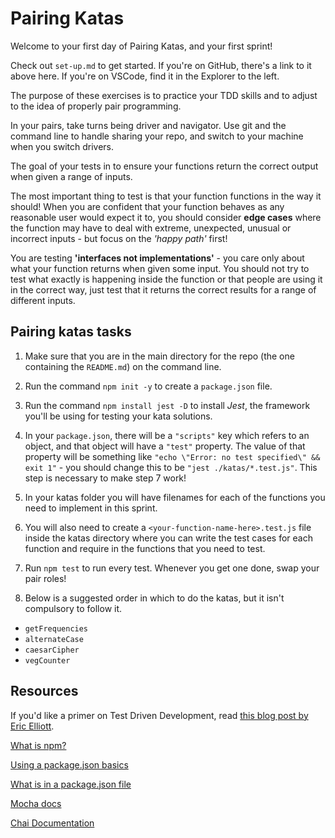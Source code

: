 # Pairing Katas

Welcome to your first day of Pairing Katas, and your first sprint!

Check out `set-up.md` to get started. If you're on GitHub, there's a link to it above here. If you're on VSCode, find it in the Explorer to the left.

The purpose of these exercises is to practice your TDD skills and to adjust to the idea of properly pair programming.

In your pairs, take turns being driver and navigator. Use git and the command line to handle sharing your repo, and switch to your machine when you switch drivers.

The goal of your tests in to ensure your functions return the correct output when given a range of inputs.

The most important thing to test is that your function functions in the way it should! When you are confident that your function behaves as any reasonable user would expect it to, you should consider **edge cases** where the function may have to deal with extreme, unexpected, unusual or incorrect inputs - but focus on the _'happy path'_ first!

You are testing **'interfaces not implementations'** - you care only about what your function returns when given some input. You should not try to test what exactly is happening inside the function or that people are using it in the correct way, just test that it returns the correct results for a range of different inputs.

## Pairing katas tasks

1. Make sure that you are in the main directory for the repo (the one containing the `README.md`) on the command line.

2. Run the command `npm init -y` to create a `package.json` file.

3. Run the command `npm install jest -D` to install _Jest_, the framework you'll be using for testing your kata solutions.

4. In your `package.json`, there will be a `"scripts"` key which refers to an object, and that object will have a `"test"` property. The value of that property will be something like `"echo \"Error: no test specified\" && exit 1"` - you should change this to be `"jest ./katas/*.test.js"`. This step is necessary to make step 7 work!

5. In your katas folder you will have filenames for each of the functions you need to implement in this sprint.

6. You will also need to create a `<your-function-name-here>.test.js` file inside the katas directory where you can write the test cases for each function and require in the functions that you need to test.

7. Run `npm test` to run every test. Whenever you get one done, swap your pair roles!

8. Below is a suggested order in which to do the katas, but it isn't compulsory to follow it.

- `getFrequencies`
- `alternateCase`
- `caesarCipher`
- `vegCounter`

## Resources

If you'd like a primer on Test Driven Development, read [this blog post by Eric Elliott](https://medium.com/javascript-scene/what-every-unit-test-needs-f6cd34d9836d).

[What is npm?](https://docs.npmjs.com/getting-started/what-is-npm)

[Using a package.json basics](https://docs.npmjs.com/getting-started/using-a-package.json)

[What is in a package.json file](https://docs.npmjs.com/files/package.json)

[Mocha docs](https://mochajs.org/)

[Chai Documentation](http://chaijs.com/api/bdd/)
